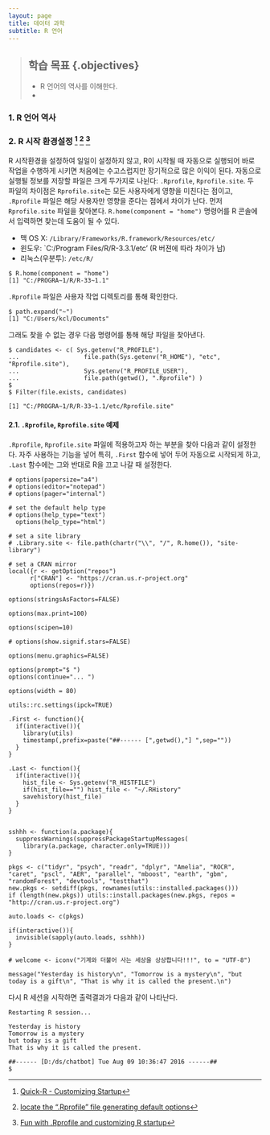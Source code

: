 ```yaml
---
layout: page
title: 데이터 과학
subtitle: R 언어
---
```

> ## 학습 목표 {.objectives}
>
> * R 언어의 역사를 이해한다.
> * 



### 1. R 언어 역사

### 2. R 시작 환경설정 [^r-startup]  [^r-finding-location] [^r-Rprofile-customization]

R 시작환경을 설정하여 일일이 설정하지 않고, R이 시작될 때 자동으로 실행되어 바로 작업을 수행하게 시키면 처음에는 수고스럽지만 장기적으로 많은 이익이 된다.
자동으로 실행될 정보를 저장할 파일은 크게 두가지로 나뉜다: `.Rprofile`, `Rprofile.site`. 두 파일의 차이점은 `Rprofile.site`는 모든 사용자에게 영향을 미친다는 점이고,
`.Rprofile` 파일은 해당 사용자만 영향을 준다는 점에서 차이가 난다. 먼저 `Rprofile.site` 파일을 찾아본다. `R.home(component = "home")` 명령어를 R 콘솔에서 입력하면 찾는데 도움이 될 수 있다.

* 맥 OS X: `/Library/Frameworks/R.framework/Resources/etc/`
* 윈도우: `C:/Program Files/R/R-3.3.1/etc’ (R 버젼에 따라 차이가 남)
* 리눅스(우분투): `/etc/R/`

~~~ {.r}
$ R.home(component = "home")
[1] "C:/PROGRA~1/R/R-33~1.1"
~~~

`.Rprofile` 파일은 사용자 작업 디렉토리를 통해 확인한다.

~~~ {.r}
$ path.expand("~")
[1] "C:/Users/kcl/Documents"
~~~

그래도 찾을 수 없는 경우 다음 명령어를 통해 해당 파일을 찾아낸다.

~~~ {.r}
$ candidates <- c( Sys.getenv("R_PROFILE"),
...                  file.path(Sys.getenv("R_HOME"), "etc", "Rprofile.site"),
...                  Sys.getenv("R_PROFILE_USER"),
...                  file.path(getwd(), ".Rprofile") )
$ 
$ Filter(file.exists, candidates)
~~~

~~~ {.output}
[1] "C:/PROGRA~1/R/R-33~1.1/etc/Rprofile.site"
~~~

[^r-startup]: [Quick-R - Customizing Startup](http://www.statmethods.net/interface/customizing.html)
[^r-finding-location]: [locate the “.Rprofile” file generating default options](http://stackoverflow.com/questions/13735745/locate-the-rprofile-file-generating-default-options/13736073#13736073)

[^r-Rprofile-customization]: [Fun with .Rprofile and customizing R startup](https://www.r-bloggers.com/fun-with-rprofile-and-customizing-r-startup/)


#### 2.1. `.Rprofile`, `Rprofile.site` 예제

`.Rprofile`, `Rprofile.site` 파일에 적용하고자 하는 부분을 찾아 다음과 같이 설정한다. 자주 사용하는 기능을 넣어 특히, `.First` 함수에 넣어 두어 자동으로 시작되게 하고, `.Last` 함수에는 그와 반대로 R을 끄고 나갈 때 설정한다.

~~~ {.r}
# options(papersize="a4")
# options(editor="notepad")
# options(pager="internal")

# set the default help type
# options(help_type="text")
  options(help_type="html")

# set a site library
# .Library.site <- file.path(chartr("\\", "/", R.home()), "site-library")

# set a CRAN mirror
local({r <- getOption("repos")
      r["CRAN"] <- "https://cran.us.r-project.org"
      options(repos=r)})
 
options(stringsAsFactors=FALSE)
 
options(max.print=100)
 
options(scipen=10)
 
# options(show.signif.stars=FALSE)
 
options(menu.graphics=FALSE)
 
options(prompt="$ ")
options(continue="... ")
 
options(width = 80)
 
utils::rc.settings(ipck=TRUE)
 
.First <- function(){
  if(interactive()){
    library(utils)
    timestamp(,prefix=paste("##------ [",getwd(),"] ",sep="")) 
  }
}
 
.Last <- function(){
  if(interactive()){
    hist_file <- Sys.getenv("R_HISTFILE")
    if(hist_file=="") hist_file <- "~/.RHistory"
    savehistory(hist_file)
  }
}
 
 
sshhh <- function(a.package){
  suppressWarnings(suppressPackageStartupMessages(
    library(a.package, character.only=TRUE)))
}

pkgs <- c("tidyr", "psych", "readr", "dplyr", "Amelia", "ROCR", "caret", "pscl", "AER", "parallel", "mboost", "earth", "gbm", "randomForest", "devtools", "testthat")
new.pkgs <- setdiff(pkgs, rownames(utils::installed.packages()))
if (length(new.pkgs)) utils::install.packages(new.pkgs, repos = "http://cran.us.r-project.org")
 
auto.loads <- c(pkgs)
 
if(interactive()){
  invisible(sapply(auto.loads, sshhh))
}
 
# welcome <- iconv("기계와 더불어 사는 세상을 상상합니다!!!", to = "UTF-8")
 
message("Yesterday is history\n", "Tomorrow is a mystery\n", "but today is a gift\n", "That is why it is called the present.\n")
~~~

다시 R 세션을 시작하면 출력결과가 다음과 같이 나타난다.

~~~ {.output}
Restarting R session...

Yesterday is history
Tomorrow is a mystery
but today is a gift
That is why it is called the present.

##------ [D:/ds/chatbot] Tue Aug 09 10:36:47 2016 ------##
$ 
~~~